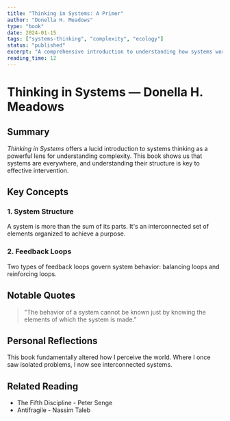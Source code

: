 ```yaml
---
title: "Thinking in Systems: A Primer"
author: "Donella H. Meadows"
type: "book"
date: 2024-01-15
tags: ["systems-thinking", "complexity", "ecology"]
status: "published"
excerpt: "A comprehensive introduction to understanding how systems work"
reading_time: 12
---
```


# Thinking in Systems — Donella H. Meadows

## Summary

*Thinking in Systems* offers a lucid introduction to systems thinking as a powerful lens for understanding complexity. This book shows us that systems are everywhere, and understanding their structure is key to effective intervention.

## Key Concepts

### 1. System Structure
A system is more than the sum of its parts. It's an interconnected set of elements organized to achieve a purpose.

### 2. Feedback Loops
Two types of feedback loops govern system behavior: balancing loops and reinforcing loops.

## Notable Quotes

> "The behavior of a system cannot be known just by knowing the elements of which the system is made."

## Personal Reflections

This book fundamentally altered how I perceive the world. Where I once saw isolated problems, I now see interconnected systems.

## Related Reading

- The Fifth Discipline - Peter Senge
- Antifragile - Nassim Taleb
